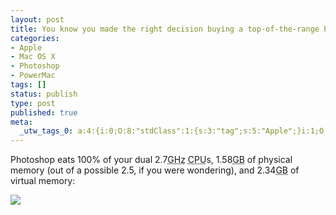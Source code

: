 ```yaml
---
layout: post
title: You know you made the right decision buying a top-of-the-range PowerMac when…
categories:
- Apple
- Mac OS X
- Photoshop
- PowerMac
tags: []
status: publish
type: post
published: true
meta:
  _utw_tags_0: a:4:{i:0;O:8:"stdClass":1:{s:3:"tag";s:5:"Apple";}i:1;O:8:"stdClass":1:{s:3:"tag";s:8:"Mac-OS-X";}i:2;O:8:"stdClass":1:{s:3:"tag";s:9:"Photoshop";}i:3;O:8:"stdClass":1:{s:3:"tag";s:8:"PowerMac";}}
---
```

Photoshop eats 100% of your dual 2.7<abbr title="GigaHertz">GHz</abbr> <acronym title="Central Processing Unit">CPU</acronym>s, 1.58<acronym title="GigaBytes">GB</acronym> of physical memory (out of a possible 2.5, if you were wondering), and 2.34<acronym title="GigaBytes">GB</acronym> of virtual memory:

![][Photoshop usage image]

[Photoshop usage image]: /images/posts/you-know-you-made-the-right-decision-buying-a-top-of-the-range-powermac-when/photoshop-usage.png
